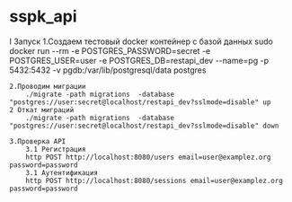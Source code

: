 # sspk_api
I Запуск
    1.Создаем тестовый docker контейнер с базой данных
        sudo docker run --rm -e POSTGRES_PASSWORD=secret -e POSTGRES_USER=user -e POSTGRES_DB=restapi_dev --name=pg -p 5432:5432 -v pgdb:/var/lib/postgresql/data postgres

    2.Проводим миграции
        ./migrate -path migrations  -database "postgres://user:secret@localhost/restapi_dev?sslmode=disable" up
    2 Откат миграций
        ./migrate -path migrations  -database "postgres://user:secret@localhost/restapi_dev?sslmode=disable" down

    3.Проверка API
        3.1 Регистрация
        http POST http://localhost:8080/users email=user@examplez.org password=password
        3.1 Аутентификация
        http POST http://localhost:8080/sessions email=user@examplez.org password=password